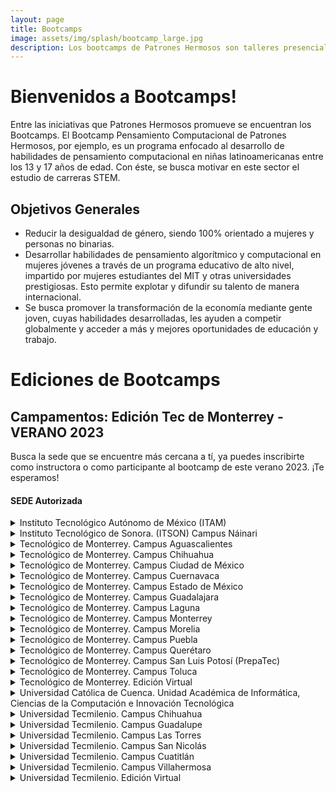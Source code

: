 ```yaml
---
layout: page
title: Bootcamps
image: assets/img/splash/bootcamp_large.jpg 
description: Los bootcamps de Patrones Hermosos son talleres presenciales que te brindarán las habilidades y herramientas necesarias para destacar en Ciencia, Tecnología, Ingeniería y Matemáticas (STEM). A través de un enfoque práctico e interactivo, nuestros instructores expertos te guiarán en el camino hacia el éxito en el mundo de la tecnología y la innovación.
---
```


# Bienvenidos a Bootcamps!

Entre las iniciativas que Patrones Hermosos promueve se encuentran los Bootcamps.
El Bootcamp Pensamiento Computacional de Patrones Hermosos, por ejemplo, es un programa enfocado al desarrollo de habilidades de pensamiento computacional en niñas latinoamericanas entre los 13 y 17 años de edad. Con éste, se busca motivar en este sector el estudio de carreras STEM.

## Objetivos Generales
- Reducir la desigualdad de género, siendo 100% orientado a mujeres y personas no binarias. 
- Desarrollar habilidades de pensamiento algorítmico y computacional en mujeres jóvenes a través de un programa educativo de alto nivel, impartido por mujeres estudiantes del MIT y otras universidades prestigiosas. Esto permite explotar y difundir su talento de manera internacional. 
- Se busca promover la transformación de la economía mediante gente joven, cuyas habilidades desarrolladas, les ayuden a competir globalmente y acceder a más y mejores oportunidades de educación y trabajo.


# Ediciones de Bootcamps

## Campamentos: Edición Tec de Monterrey - VERANO 2023
Busca la sede que se encuentre más cercana a tí, ya puedes inscribirte como instructora o como participante al bootcamp de este verano 2023.  ¡Te esperamos!


#### SEDE Autorizada
<details>
  <summary> Instituto Tecnológico Autónomo de México (ITAM) </summary>

  |  |  |
  |:----- | :-----: |
  | Ciudad | Álvaro Obregón |
  | Entidad Federativa | Ciudad de México (CDMX) |
  | País | México |
  | Fecha de inicio del programa | 26/06/2023 |
  | Informes con | Ana Lidia Franzoni Velázquez |
  | eMail | analidia@itam.mx |
  | [Registro Instructoras](https://forms.gle/APcudX9tRyBewv7a7) |
  | [Registro Participantes](https://forms.gle/GLHPk8PRy7YtodSL9) |

</details>
<details>
  <summary> Instituto Tecnológico de Sonora. (ITSON) Campus Náinari  </summary>

  Ciudad: Ciudad Obregón\
  Entidad Federativa: Sonora\
  País: México\
  Fecha de inicio del programa: 10/07/2023\
  Informes con: Martha Eloisa Larrínaga Hernández\
  eMail: martha.larrinaga@itson.edu.mx\
  [Registro Instructoras](https://forms.gle/EyvZhgM8RTQEdJbHA)\
  [Registro Participantes](https://forms.gle/E3FR5QNQ5fX3PShN8)

</details>
<details>
  <summary> Tecnológico de Monterrey. Campus Aguascalientes  </summary>

  Ciudad: Aguascalientes\
  Entidad Federativa: Aguascalientes\
  País: México\
  Fecha de inicio del programa: 19/06/2023\
  Informes con: María Elvira Alvarado Hernández\
  eMail: m.elvirah@tec.mx\
  [Registro Instructoras](https://forms.gle/w7t46MvbVc6UFbkn7)\
  [Registro Participantes](https://forms.gle/aAE3CVCWCjj3hPQD6)

</details>
<details>
  <summary> Tecnológico de Monterrey. Campus Chihuahua </summary>

  Ciudad: Chihuahua\
  Entidad Federativa: Chihuahua\
  País: México\
  Fecha de inicio del programa: 26/06/2023\
  Informes con: Luisa A Márquez\
  eMail: luisa.marquez@tec.mx\
  [Registro Instructoras](https://forms.gle/w7t46MvbVc6UFbkn7)\
  [Registro Participantes](https://forms.gle/aAE3CVCWCjj3hPQD6)

</details>
<details>
  <summary> Tecnológico de Monterrey. Campus Ciudad de México </summary>

  Ciudad: Ciudad de México\
  Entidad Federativa: Ciudad de México (CDMX)\
  País: México\
  Fecha de inicio del programa: 03/07/2023\
  Informes con: Mónica Elizabeth Jimenez Vega\
  eMail: monijimenez@tec.mx\
  [Registro Instructoras](https://forms.gle/w7t46MvbVc6UFbkn7)\
  [Registro Participantes](https://forms.gle/aAE3CVCWCjj3hPQD6)

</details>
<details>
  <summary> Tecnológico de Monterrey. Campus Cuernavaca </summary>

  Ciudad: Cuernavaca\
  Entidad Federativa: Morelos\
  País: México\
  Fecha de inicio del programa: 10/07/2023\
  Informes con: Iyali Maria Curiel Enríquez\
  eMail: iyali.curiel@tec.mx\
  [Registro Instructoras](https://forms.gle/w7t46MvbVc6UFbkn7)\
  [Registro Participantes](https://forms.gle/aAE3CVCWCjj3hPQD6)

</details>
<details>
  <summary> Tecnológico de Monterrey. Campus Estado de México </summary>

  Ciudad: López Mateos\
  Entidad Federativa: Estado de México\
  País: México\
  Fecha de inicio del programa: 24/07/2023\
  Informes con: Humberto   Cárdenas Anaya\
  eMail: hcardens@tec.mx\
  [Registro Instructoras](https://forms.gle/w7t46MvbVc6UFbkn7)\
  [Registro Participantes](https://forms.gle/aAE3CVCWCjj3hPQD6)

</details>
<details>
  <summary> Tecnológico de Monterrey. Campus Guadalajara </summary>

  Ciudad: Zapopan\
  Entidad Federativa: Jalisco\
  País: México\
  Fecha de inicio del programa: 26/06/2023\
  Informes con: Ana Raquel Sanromán\
  eMail: ana.sanroman@tec.mx\
  [Registro Instructoras](https://forms.gle/w7t46MvbVc6UFbkn7)\
  [Registro Participantes](https://forms.gle/aAE3CVCWCjj3hPQD6)

</details>
<details>
  <summary> Tecnológico de Monterrey. Campus Laguna </summary>

  Ciudad: Torreón\
  Entidad Federativa: Coahuila de Zaragoza\
  País: México\
  Fecha de inicio del programa: 26/06/2023\
  Informes con: Ana Mónica Turcios Esquivel\
  eMail: monica.turcios@tec.mx\
  [Registro Instructoras](https://forms.gle/w7t46MvbVc6UFbkn7)\
  [Registro Participantes](https://forms.gle/aAE3CVCWCjj3hPQD6)

</details>
<details>
  <summary> Tecnológico de Monterrey. Campus Monterrey </summary>

  Ciudad: Monterrey\
  Entidad Federativa: Nuevo León\
  País: México\
  Fecha de inicio del programa: 10/07/2023\
  Informes con: María Guadaluoe Roque\
  eMail: roque@tec.mx\
  [Registro Instructoras](https://forms.gle/w7t46MvbVc6UFbkn7)\
  [Registro Participantes](https://forms.gle/aAE3CVCWCjj3hPQD6)

</details>
<details>
  <summary> Tecnológico de Monterrey. Campus Morelia </summary>

  Ciudad: Morelia\
  Entidad Federativa: Michoacán de Ocampo\
  País: México\
  Fecha de inicio del programa: 24/07/2023\
  Informes con: Sandra Eugenia García Hernández\
  eMail: sandraeu@tec.mx\
  [Registro Instructoras](https://forms.gle/w7t46MvbVc6UFbkn7)\
  [Registro Participantes](https://forms.gle/aAE3CVCWCjj3hPQD6)

</details>
<details>
  <summary> Tecnológico de Monterrey. Campus Puebla </summary>

  Ciudad: Puebla\
  Entidad Federativa: Puebla\
  País: México\
  Fecha de inicio del programa: 26/06/2023\
  Informes con: Rosa Guadalupe Paredes Juárez\
  eMail: rgparedes@tec.mx\
  [Registro Instructoras](https://forms.gle/w7t46MvbVc6UFbkn7)\
  [Registro Participantes](https://forms.gle/aAE3CVCWCjj3hPQD6)

</details>
<details>
  <summary> Tecnológico de Monterrey. Campus Querétaro </summary>

  Ciudad: Querétaro\
  Entidad Federativa: Querétaro\
  País: México\
  Fecha de inicio del programa: 26/06/2023\
  Informes con: María Lule Salinas\
  eMail: mlule@tec.mx\
  [Registro Instructoras](https://forms.gle/w7t46MvbVc6UFbkn7)\
  [Registro Participantes](https://forms.gle/aAE3CVCWCjj3hPQD6)

</details>
<details>
  <summary> Tecnológico de Monterrey. Campus San Luis Potosí (PrepaTec) </summary>

  Ciudad: San Luis Potosí\
  Entidad Federativa: San Luis Potosí\
  País: México\
  Fecha de inicio del programa: 26/06/2023\
  Informes con: Brenda Cruz Zamora\
  eMail: brenda.cruz@tec.mx\
  [Registro Instructoras](https://forms.gle/w7t46MvbVc6UFbkn7)\
  [Registro Participantes](https://forms.gle/aAE3CVCWCjj3hPQD6)

</details>
<details>
  <summary> Tecnológico de Monterrey. Campus Toluca </summary>

  Ciudad: Toluca\
  Entidad Federativa: Estado de México\
  País: México\
  Fecha de inicio del programa: 17/07/2023\
  Informes con: Karla Berenice Coyote Aguirre\
  eMail: karlacoyote@tec.mx\
  [Registro Instructoras](https://forms.gle/w7t46MvbVc6UFbkn7)\
  [Registro Participantes](https://forms.gle/aAE3CVCWCjj3hPQD6)

</details>
<details>
  <summary> Tecnológico de Monterrey. Edición Virtual </summary>

  Ciudad: Monterrey\
  Entidad Federativa: Nuevo León\
  País: México\
  Fecha de inicio del programa: 24/07/2023\
  Informes con: María Yolanda Burgos López\
  eMail: yolanda.burgos@tec.mx\
  [Registro Instructoras](https://forms.gle/w7t46MvbVc6UFbkn7)\
  [Registro Participantes](https://forms.gle/aAE3CVCWCjj3hPQD6)

</details>
<details>
  <summary> Universidad Católica de Cuenca. Unidad Académica de Informática,   Ciencias de la Computación e Innovación Tecnológica </summary>

  Ciudad: Cuenca\
  País: Ecuador\
  Fecha de inicio del programa: 26/06/2023\
  Informes con: Nathalia Peralta Vasconez\
  eMail: nathalia.peralta@ucacue.edu.ec\
  [Registro Instructoras](https://forms.gle/GPDUbisxLKsCJfAS7)\
  [Registro Participantes](https://forms.gle/Y7MhaNkjKg6ktSdU7)

</details>
<details>
  <summary> Universidad Tecmilenio. Campus Chihuahua </summary>

  Ciudad: Chihuahua\
  Entidad Federativa: Chihuahua\
  País: México\
  Fecha de inicio del programa: 17/07/2023\
  Informes con: Nancy Liliana Chaires Almanza\
  eMail: nancy.chaires@tecmilenio.mx\
  [Registro Instructoras](https://forms.gle/MraMFxQR9fo5czjt8)\
  [Registro Participantes](https://forms.gle/YDqN6Nn9qBvAihnB7)

</details>
<details>
  <summary> Universidad Tecmilenio. Campus Guadalupe </summary>

  Ciudad: Guadalupe\
  Entidad Federativa: Nuevo León\
  País: México\
  Fecha de inicio del programa: 24/07/2023\
  Informes con: Bertha Quezada Duarte\
  eMail: b.quezada@tecmilenio.mx\
  [Registro Instructoras](https://forms.gle/MraMFxQR9fo5czjt8)\
  [Registro Participantes](https://forms.gle/YDqN6Nn9qBvAihnB7)

</details>
<details>
  <summary> Universidad Tecmilenio. Campus Las Torres </summary>

  Ciudad: Monterrey\
  Entidad Federativa: Nuevo León\
  País: México\
  Fecha de inicio del programa: 17/07/2023\
  Informes con: Hugo Varela\
  eMail: hugovarela@tecmilenio.mx\
  [Registro Instructoras](https://forms.gle/MraMFxQR9fo5czjt8)\
  [Registro Participantes](https://forms.gle/YDqN6Nn9qBvAihnB7)

</details>
<details>
  <summary> Universidad Tecmilenio. Campus San Nicolás </summary>

  Ciudad: San Nicolás de los Garza\
  Entidad Federativa: Nuevo León\
  País: México\
  Fecha de inicio del programa: 17/07/2023\
  Informes con: Martha   Priscilla Álvarez Casilla\
  eMail: priscilla.alv@tecmilenio.mx\
  [Registro Instructoras](https://forms.gle/MraMFxQR9fo5czjt8)\
  [Registro Participantes](https://forms.gle/YDqN6Nn9qBvAihnB7)

</details>
<details>
  <summary> Universidad Tecmilenio. Campus Cuatitlán </summary>

  Ciudad: Cuautitlán\
  Entidad Federativa: Estado de México\
  País: México\
  Fecha de inicio del programa: 03/07/2023\
  Informes con: Jonathan Melendez\
  eMail: mailto:jonmelend@tecmilenio.mx\
  [Registro Instructoras](https://forms.gle/MraMFxQR9fo5czjt8)\
  [Registro Participantes](https://forms.gle/YDqN6Nn9qBvAihnB7)

</details>
<details>
  <summary> Universidad Tecmilenio. Campus Villahermosa </summary>

  Ciudad: Villahermosa\
  Entidad Federativa: Tabasco\
  País: México\
  Fecha de inicio del programa: 17/07/2023\
  Informes con: Carlos Arturo Estrada Santiago\
  eMail: cestrada@tecmilenio.mx\
  [Registro Instructoras](https://forms.gle/MraMFxQR9fo5czjt8)\
  [Registro Participantes](https://forms.gle/YDqN6Nn9qBvAihnB7)

</details>
<details>
  <summary> Universidad Tecmilenio. Edición Virtual </summary>

  Ciudad: Monterrey\
  Entidad Federativa: Nuevo León\
  País: México\
  Fecha de inicio del programa: 24/07/2023\
  Informes con: Lina Patricia Garza Gómez\
  eMail: lina.garza@tecmilenio.mx\
  [Registro Instructoras](https://forms.gle/MraMFxQR9fo5czjt8)\
  [Registro Participantes](https://forms.gle/YDqN6Nn9qBvAihnB7)

</details>
